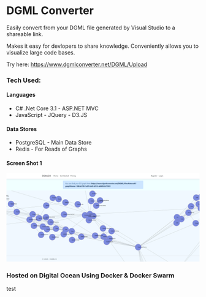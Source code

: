 # DGML Converter

Easily convert from your DGML file generated by Visual Studio to a shareable link.

Makes it easy for devlopers to share knowledge. Conveniently allows you to visualize large code bases.

Try here: https://www.dgmlconverter.net/DGML/Upload

### Tech Used:

#### Languages

- C# .Net Core 3.1 - ASP.NET MVC
- JavaScript - JQuery - D3.JS

#### Data Stores

- PostgreSQL - Main Data Store
- Redis - For Reads of Graphs

#### Screen Shot 1
![Demo_Screenshot_1](Demo_Screenshot_1.PNG)


### Hosted on Digital Ocean Using Docker & Docker Swarm
test
